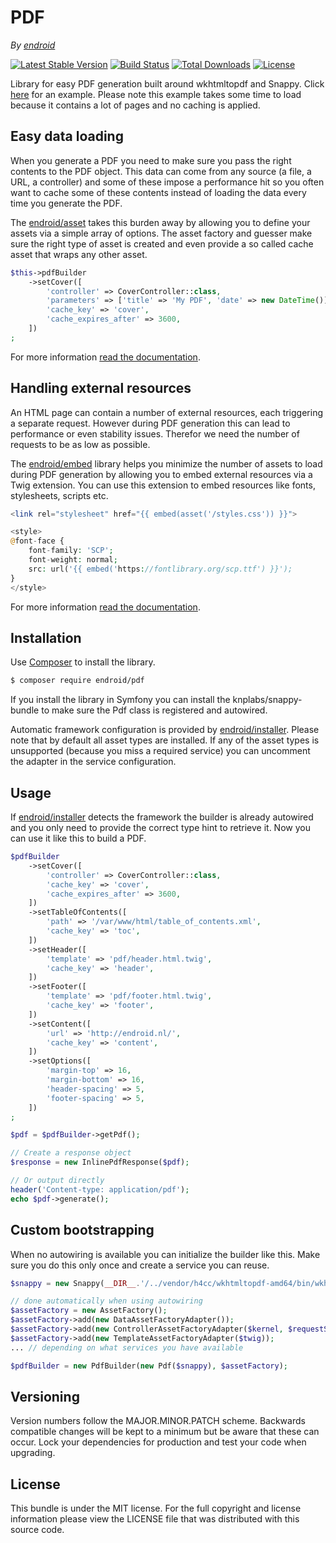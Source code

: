 # PDF

*By [endroid](https://endroid.nl/)*

[![Latest Stable Version](http://img.shields.io/packagist/v/endroid/pdf.svg)](https://packagist.org/packages/endroid/pdf)
[![Build Status](http://img.shields.io/travis/endroid/pdf.svg)](http://travis-ci.org/endroid/pdf)
[![Total Downloads](http://img.shields.io/packagist/dt/endroid/pdf.svg)](https://packagist.org/packages/endroid/pdf)
[![License](http://img.shields.io/packagist/l/endroid/pdf.svg)](https://packagist.org/packages/endroid/pdf)

Library for easy PDF generation built around wkhtmltopdf and Snappy. Click
[here](https://endroid.nl/pdf) for an example. Please note this example takes
some time to load because it contains a lot of pages and no caching is applied.

## Easy data loading

When you generate a PDF you need to make sure you pass the right contents to
the PDF object. This data can come from any source (a file, a URL, a controller)
and some of these impose a performance hit so you often want to cache some of
these contents instead of loading the data every time you generate the PDF.

The [endroid/asset](https://github.com/endroid/asset) takes this burden away by
allowing you to define your assets via a simple array of options. The asset
factory and guesser make sure the right type of asset is created and even
provide a so called cache asset that wraps any other asset.

```php
$this->pdfBuilder
    ->setCover([
        'controller' => CoverController::class,
        'parameters' => ['title' => 'My PDF', 'date' => new DateTime()],
        'cache_key' => 'cover',
        'cache_expires_after' => 3600,
    ])
;
```

For more information [read the documentation](https://github.com/endroid/asset).

## Handling external resources

An HTML page can contain a number of external resources, each triggering a
separate request. However during PDF generation this can lead to performance or
even stability issues. Therefor we need the number of requests to be as low as
possible.

The [endroid/embed](https://github.com/endroid/embed) library helps you
minimize the number of assets to load during PDF generation by allowing you to
embed external resources via a Twig extension. You can use this extension to
embed resources like fonts, stylesheets, scripts etc.

```php
<link rel="stylesheet" href="{{ embed(asset('/styles.css')) }}">

<style>
@font-face {
    font-family: 'SCP';
    font-weight: normal;
    src: url('{{ embed('https://fontlibrary.org/scp.ttf') }}');
}
</style>
```

For more information [read the documentation](https://github.com/endroid/embed).

## Installation

Use [Composer](https://getcomposer.org/) to install the library.

``` bash
$ composer require endroid/pdf
```

If you install the library in Symfony you can install the knplabs/snappy-bundle
to make sure the Pdf class is registered and autowired.

Automatic framework configuration is provided by
[endroid/installer](https://github.com/endroid/installer). Please note that by
default all asset types are installed. If any of the asset types is unsupported
(because you miss a required service) you can uncomment the adapter in the
service configuration.

## Usage

If [endroid/installer](https://github.com/endroid/installer) detects the
framework the builder is already autowired and you only need to provide the
correct type hint to retrieve it. Now you can use it like this to build a PDF.

```php
$pdfBuilder
    ->setCover([
        'controller' => CoverController::class,
        'cache_key' => 'cover',
        'cache_expires_after' => 3600,
    ])
    ->setTableOfContents([
        'path' => '/var/www/html/table_of_contents.xml',
        'cache_key' => 'toc',
    ])
    ->setHeader([
        'template' => 'pdf/header.html.twig',
        'cache_key' => 'header',
    ])
    ->setFooter([
        'template' => 'pdf/footer.html.twig',
        'cache_key' => 'footer',
    ])
    ->setContent([
        'url' => 'http://endroid.nl/',
        'cache_key' => 'content',
    ])
    ->setOptions([
        'margin-top' => 16,
        'margin-bottom' => 16,
        'header-spacing' => 5,
        'footer-spacing' => 5,
    ])
;

$pdf = $pdfBuilder->getPdf();

// Create a response object
$response = new InlinePdfResponse($pdf);

// Or output directly
header('Content-type: application/pdf');
echo $pdf->generate();
```

## Custom bootstrapping

When no autowiring is available you can initialize the builder like this.
Make sure you do this only once and create a service you can reuse.

```php
$snappy = new Snappy(__DIR__.'/../vendor/h4cc/wkhtmltopdf-amd64/bin/wkhtmltopdf-amd64');

// done automatically when using autowiring
$assetFactory = new AssetFactory();
$assetFactory->add(new DataAssetFactoryAdapter());
$assetFactory->add(new ControllerAssetFactoryAdapter($kernel, $requestStack));
$assetFactory->add(new TemplateAssetFactoryAdapter($twig));
... // depending on what services you have available

$pdfBuilder = new PdfBuilder(new Pdf($snappy), $assetFactory);
```

## Versioning

Version numbers follow the MAJOR.MINOR.PATCH scheme. Backwards compatible
changes will be kept to a minimum but be aware that these can occur. Lock
your dependencies for production and test your code when upgrading.

## License

This bundle is under the MIT license. For the full copyright and license
information please view the LICENSE file that was distributed with this source code.

